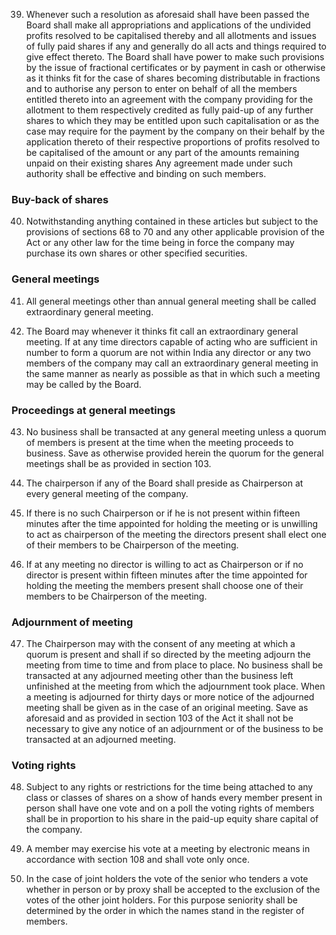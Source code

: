 39. Whenever such a resolution as aforesaid shall have been passed the Board shall make all appropriations and applications of the undivided profits resolved to be capitalised thereby and all allotments and issues of fully paid shares if any and generally do all acts and things required to give effect thereto. The Board shall have power to make such provisions by the issue of fractional certificates or by payment in cash or otherwise as it thinks fit for the case of shares becoming distributable in fractions and to authorise any person to enter on behalf of all the members entitled thereto into an agreement with the company providing for the allotment to them respectively credited as fully paid-up of any further shares to which they may be entitled upon such capitalisation or as the case may require for the payment by the company on their behalf by the application thereto of their respective proportions of profits resolved to be capitalised of the amount or any part of the amounts remaining unpaid on their existing shares Any agreement made under such authority shall be effective and binding on such members.

### Buy-back of shares

40. Notwithstanding anything contained in these articles but subject to the provisions of sections 68 to 70 and any other applicable provision of the Act or any other law for the time being in force the company may purchase its own shares or other specified securities.

### General meetings

41. All general meetings other than annual general meeting shall be called extraordinary general meeting.

42. The Board may whenever it thinks fit call an extraordinary general meeting. If at any time directors capable of acting who are sufficient in number to form a quorum are not within India any director or any two members of the company may call an extraordinary general meeting in the same manner as nearly as possible as that in which such a meeting may be called by the Board.

### Proceedings at general meetings

43. No business shall be transacted at any general meeting unless a quorum of members is present at the time when the meeting proceeds to business. Save as otherwise provided herein the quorum for the general meetings shall be as provided in section 103.

44. The chairperson if any of the Board shall preside as Chairperson at every general meeting of the company.

45. If there is no such Chairperson or if he is not present within fifteen minutes after the time appointed for holding the meeting or is unwilling to act as chairperson of the meeting the directors present shall elect one of their members to be Chairperson of the meeting.

46. If at any meeting no director is willing to act as Chairperson or if no director is present within fifteen minutes after the time appointed for holding the meeting the members present shall choose one of their members to be Chairperson of the meeting.

### Adjournment of meeting

47. The Chairperson may with the consent of any meeting at which a quorum is present and shall if so directed by the meeting adjourn the meeting from time to time and from place to place. No business shall be transacted at any adjourned meeting other than the business left unfinished at the meeting from which the adjournment took place. When a meeting is adjourned for thirty days or more notice of the adjourned meeting shall be given as in the case of an original meeting. Save as aforesaid and as provided in section 103 of the Act it shall not be necessary to give any notice of an adjournment or of the business to be transacted at an adjourned meeting.

### Voting rights

48. Subject to any rights or restrictions for the time being attached to any class or classes of shares on a show of hands every member present in person shall have one vote and on a poll the voting rights of members shall be in proportion to his share in the paid-up equity share capital of the company.

49. A member may exercise his vote at a meeting by electronic means in accordance with section 108 and shall vote only once.

50. In the case of joint holders the vote of the senior who tenders a vote whether in person or by proxy shall be accepted to the exclusion of the votes of the other joint holders. For this purpose seniority shall be determined by the order in which the names stand in the register of members.